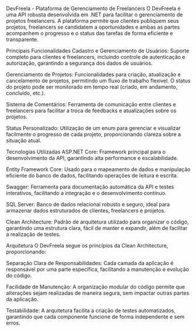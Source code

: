 DevFreela - Plataforma de Gerenciamento de Freelancers
O DevFreela é uma API robusta desenvolvida em .NET para facilitar o gerenciamento de projetos freelancers. A plataforma permite que clientes publiquem seus projetos, freelancers se candidatem a oportunidades e ambas as partes acompanhem o progresso e o status das tarefas de forma eficiente e transparente.

Principais Funcionalidades
Cadastro e Gerenciamento de Usuários: Suporte completo para clientes e freelancers, incluindo controle de autenticação e autorização, garantindo a segurança dos dados de usuários.

Gerenciamento de Projetos: Funcionalidades para criação, atualização e cancelamento de projetos, permitindo um fluxo de trabalho flexível. O status do projeto pode ser monitorado em tempo real (criado, em andamento, concluído, etc.).

Sistema de Comentários: Ferramenta de comunicação entre clientes e freelancers para facilitar a troca de feedbacks e atualizações sobre os projetos.

Status Personalizado: Utilização de um enum para gerenciar e visualizar facilmente o progresso de cada projeto, proporcionando clareza sobre a situação atual.

Tecnologias Utilizadas
ASP.NET Core: Framework principal para o desenvolvimento da API, garantindo alta performance e escalabilidade.

Entity Framework Core: Usado para o mapeamento de dados e manipulação eficiente do banco de dados, facilitando operações de leitura e escrita.

Swagger: Ferramenta para documentação automática da API e testes interativos, facilitando a integração e o desenvolvimento contínuo.

SQL Server: Banco de dados relacional robusto e seguro, ideal para armazenar dados estruturados de clientes, freelancers e projetos.

Clean Architecture: Padrão de arquitetura utilizado para organizar o código, garantindo uma estrutura clara, fácil de manter e expandir, além de facilitar a realização de testes.

Arquitetura
O DevFreela segue os princípios da Clean Architecture, proporcionando:

Separação Clara de Responsabilidades: Cada camada da aplicação é responsável por uma parte específica, facilitando a manutenção e evolução do código.

Facilidade de Manutenção: A organização modular do código permite que alterações sejam realizadas de maneira segura, sem impactar outras partes da aplicação.

Testabilidade: A arquitetura facilita a criação de testes automatizados, garantindo que cada componente funcione de forma independente e sem erros.
